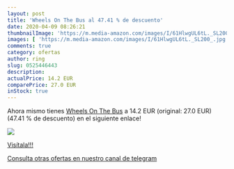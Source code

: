 ```yaml
---
layout: post
title: 'Wheels On The Bus al 47.41 % de descuento'
date: 2020-04-09 08:26:21
thumbnailImage: 'https://m.media-amazon.com/images/I/61HlwgUL6tL._SL200_.jpg'
images: [ 'https://m.media-amazon.com/images/I/61HlwgUL6tL._SL200_.jpg' ]
comments: true
category: ofertas
author: ring
slug: 0525446443
description:
actualPrice: 14.2 EUR
comparePrice: 27.0 EUR
inStock: true
---
```


Ahora mismo tienes [Wheels On The Bus](https://www.amazon.com/dp/0525446443/?tag=redken08-20) a 14.2 EUR (original: 27.0 EUR) (47.41 %  de descuento) en el siguiente enlace!

[![](https://m.media-amazon.com/images/I/61HlwgUL6tL._SL200_.jpg)](https://www.amazon.com/dp/0525446443/?tag=redken08-20)

[Visítala!!!](https://www.amazon.com/dp/0525446443/?tag=redken08-20)

[Consulta otras ofertas en nuestro canal de telegram](https://t.me/s/ofertas25)

